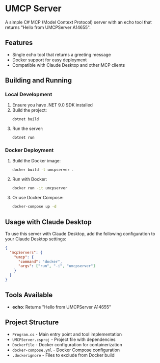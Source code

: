 # UMCP Server

A simple C# MCP (Model Context Protocol) server with an echo tool that returns "Hello from UMCPServer A14655".

## Features

- Single echo tool that returns a greeting message
- Docker support for easy deployment
- Compatible with Claude Desktop and other MCP clients

## Building and Running

### Local Development

1. Ensure you have .NET 9.0 SDK installed
2. Build the project:
   ```bash
   dotnet build
   ```
3. Run the server:
   ```bash
   dotnet run
   ```

### Docker Deployment

1. Build the Docker image:
   ```bash
   docker build -t umcpserver .
   ```

2. Run with Docker:
   ```bash
   docker run -it umcpserver
   ```

3. Or use Docker Compose:
   ```bash
   docker-compose up -d
   ```

## Usage with Claude Desktop

To use this server with Claude Desktop, add the following configuration to your Claude Desktop settings:

```json
{
  "mcpServers": {
    "umcp": {
      "command": "docker",
      "args": ["run", "-i", "umcpserver"]
    }
  }
}
```

## Tools Available

- **echo**: Returns "Hello from UMCPServer A14655"

## Project Structure

- `Program.cs` - Main entry point and tool implementation
- `UMCPServer.csproj` - Project file with dependencies
- `Dockerfile` - Docker configuration for containerization
- `docker-compose.yml` - Docker Compose configuration
- `.dockerignore` - Files to exclude from Docker build
